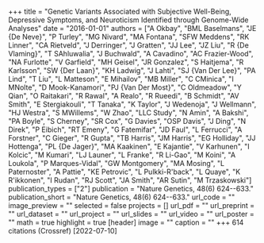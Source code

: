 +++
title = "Genetic Variants Associated with Subjective Well-Being, Depressive Symptoms, and Neuroticism Identified through Genome-Wide Analyses"
date = "2016-01-01"
authors = ["A Okbay", "BML Baselmans", "JE {De Neve}", "P Turley", "MG Nivard", "MA Fontana", "SFW Meddens", "RK Linner", "CA Rietveld", "J Derringer", "J Gratten", "JJ Lee", "JZ Liu", "R {De Vlaming}", "T SAhluwalia", "J Buchwald", "A Cavadino", "AC Frazier-Wood", "NA Furlotte", "V Garfield", "MH Geisel", "JR Gonzalez", "S Haitjema", "R Karlsson", "SW {Der Laan}", "KH Ladwig", "J Lahti", "SJ {Van Der Lee}", "PA Lind", "T Liu", "L Matteson", "E Mihailov", "MB Miller", "C CMinica", "I MNolte", "D Mook-Kanamori", "PJ {Van Der Most}", "C Oldmeadow", "Y Qian", "O Raitakari", "R Rawal", "A Realo", "R Rueedi", "B Schmidt", "AV Smith", "E Stergiakouli", "T Tanaka", "K Taylor", "J Wedenoja", "J Wellmann", "HJ Westra", "S MWillems", "W Zhao", "LLC Study", "N Amin", "A Bakshi", "PA Boyle", "S Cherney", "SR Cox", "G Davies", "OSP Davis", "J Ding", "N Direk", "P Eibich", "RT Emeny", "G Fatemifar", "JD Faul", "L Ferrucci", "A Forstner", "C Gieger", "R Gupta", "TB Harris", "JM Harris", "EG Holliday", "JJ Hottenga", "PL {De Jager}", "MA Kaakinen", "E Kajantie", "V Karhunen", "I Kolcic", "M Kumari", "LJ Launer", "L Franke", "R Li-Gao", "M Koini", "A Loukola", "P Marques-Vidal", "GW Montgomery", "MA Mosing", "L Paternoster", "A Pattie", "KE Petrovic", "L Pulkki-R'back", "L Quaye", "K R'ikkonen", "I Rudan", "RJ Scott", "JA Smith", "AR Sutin", "M Trzaskowski"]
publication_types = ["2"]
publication = "Nature Genetics, 48(6) 624--633."
publication_short = "Nature Genetics, 48(6) 624--633."
url_code = ""
image_preview = ""
selected = false
projects = []
url_pdf = ""
url_preprint = ""
url_dataset = ""
url_project = ""
url_slides = ""
url_video = ""
url_poster = ""
math = true
highlight = true
[header]
image = ""
caption = ""
+++
614 citations (Crossref) [2022-07-10]
